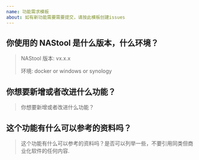 ```yaml
---
name: 功能需求模板
about: 如有新功能需要需要提交，请按此模板创建issues
---
```


## 你使用的 NAStool 是什么版本，什么环境？

> NAStool 版本: vx.x.x
>
> 环境: docker or windows or synology

## 你想要新增或者改进什么功能？

> 你想要新增或者改进什么功能？

## 这个功能有什么可以参考的资料吗？

> 这个功能有什么可以参考的资料吗？是否可以列举一些，不要引用同类但商业化软件的任何内容.
